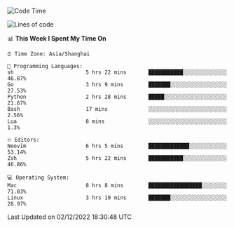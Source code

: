 <!--START_SECTION:waka-->
![Code Time](http://img.shields.io/badge/Code%20Time-1%2C034%20hrs%2027%20mins-blue)

![Lines of code](https://img.shields.io/badge/From%20Hello%20World%20I%27ve%20Written-24%20Thousand%20lines%20of%20code-blue)

📊 **This Week I Spent My Time On** 

```text
⌚︎ Time Zone: Asia/Shanghai

💬 Programming Languages: 
sh                       5 hrs 22 mins       ███████████░░░░░░░░░░░░░░   46.87% 
Go                       3 hrs 9 mins        ███████░░░░░░░░░░░░░░░░░░   27.53% 
Python                   2 hrs 28 mins       █████░░░░░░░░░░░░░░░░░░░░   21.67% 
Bash                     17 mins             ░░░░░░░░░░░░░░░░░░░░░░░░░   2.56% 
Lua                      8 mins              ░░░░░░░░░░░░░░░░░░░░░░░░░   1.3%

🔥 Editors: 
Neovim                   6 hrs 5 mins        █████████████░░░░░░░░░░░░   53.14% 
Zsh                      5 hrs 22 mins       ███████████░░░░░░░░░░░░░░   46.86%

💻 Operating System: 
Mac                      8 hrs 8 mins        █████████████████░░░░░░░░   71.03% 
Linux                    3 hrs 19 mins       ███████░░░░░░░░░░░░░░░░░░   28.97%

```


 Last Updated on 02/12/2022 18:30:48 UTC
<!--END_SECTION:waka-->
